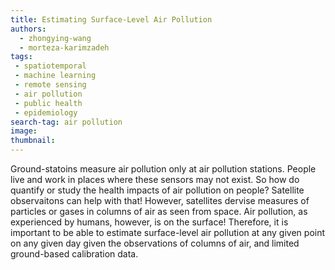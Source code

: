 ```yaml
---
title: Estimating Surface-Level Air Pollution
authors: 
  - zhongying-wang
  - morteza-karimzadeh
tags: 
 - spatiotemporal
 - machine learning
 - remote sensing
 - air pollution
 - public health
 - epidemiology
search-tag: air pollution
image: 
thumbnail: 
---
```


Ground-statoins measure air pollution only at air pollution stations. People live and work in places where these sensors may not exist. So how do quantify or study the health impacts of air pollution on people? Satellite observaitons can help with that! However, satellites dervise measures of particles or gases in columns of air as seen from space.  Air pollution, as experienced by humans, however, is on the surface! Therefore, it is important to be able to estimate surface-level air pollution at any given point on any given day given the observations of columns of air, and limited ground-based calibration data. 
